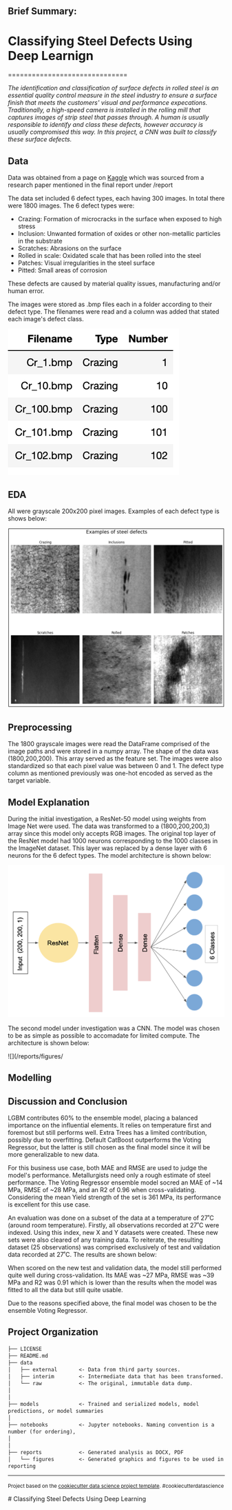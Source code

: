 ## Brief Summary:

# Classifying Steel Defects Using Deep Learnign
==============================

_The identification and classification of surface defects in rolled steel is an essential quality control measure in the steel industry to ensure a surface finish that meets the customers' visual and performance expecations. Traditionally, a high-speed camera is installed in the rolling mill that captures images of strip steel that passes through. A human is usually responsible to identify and class these defects, however accuracy is usually compromised this way. In this project, a CNN was built to classify these surface defects._


## Data

Data was obtained from a page on [Kaggle](https://www.kaggle.com/datasets/fantacher/neu-metal-surface-defects-data)
which was sourced from a research paper mentioned in the final report under /report

The data set included 6 defect types, each having 300 images. In total there were 1800 images. The 6 defect types were:
*	Crazing: Formation of microcracks in the surface when exposed to high stress
*	Inclusion: Unwanted formation of oxides or other non-metallic particles in the substrate
*	Scratches: Abrasions on the surface
*	Rolled in scale: Oxidated scale that has been rolled into the steel
*	Patches: Visual irregularities in the steel surface
*	Pitted: Small areas of corrosion

These defects are caused by material quality issues, manufacturing and/or human error.

The images were stored as .bmp files each in a folder according to their defect type. The filenames were read and a column was added that stated each image's defect class.

![](/reports/figures/data_example.png)


## EDA

All were grayscale 200x200 pixel images. Examples of each defect type is shows below:

![](/reports/figures/images_example.png)


## Preprocessing

The 1800 grayscale images were read the DataFrame comprised of the image paths and were stored in a numpy array. The shape of the data was (1800,200,200). This array served as the feature set. The images were also standardized so that each pixel value was between 0 and 1. The defect type column as mentioned previously was one-hot encoded as served as the target variable.


## Model Explanation

During the initial investigation, a ResNet-50 model using weights from Image Net were used. The data was transformed to a (1800,200,200,3) array since this model only accepts RGB images. The original top layer of the ResNet model had 1000 neurons corresponding to the 1000 classes in the ImageNet dataset. This layer was replaced by a dense layer with 6 neurons for the 6 defect types. The model architecture is shown below:

![](/reports/figures/resnet_map.png)

The second model under investigation was a CNN. The model was chosen to be as simple as possible to accomadate for limited compute. The architecture is shown below:

![](/reports/figures/

## Modelling

## Discussion and Conclusion


LGBM contributes 60% to the ensemble model, placing a balanced importance on the influential  elements. It relies on temperature first and foremost but still performs well. Extra Trees has a limited contribution, possibly due to overfitting. Default CatBoost outperforms the Voting Regressor, but the latter is still chosen as the final model since it will be more generalizable to new data.

For this business use case, both MAE and RMSE are used to judge the model's performance. Metallurgists need only a rough estimate of steel performance. The Voting Regressor ensemble model socred an MAE of ~14 MPa, RMSE of ~28 MPa, and an R2 of 0.96 when cross-validating. Considering the mean Yield strength of the set is 361 MPa, its performance is excellent for this use case.

An evaluation was done on a subset of the data at a temperature of 27˚C (around room temperature). Firstly, all observations recorded at 27˚C were indexed. Using this index, new X and Y datasets were created. These new sets were also cleared of any training data. To reiterate, the resulting dataset (25 observations) was comprised exclusively of test and validation data recorded at 27˚C. The results are shown below:


[](/reports/figures/metrics_27.png)






 

When scored on the new test and validation data, the model still performed quite well during cross-validation. Its MAE was ~27 MPa, RMSE was ~39 MPa and R2 was 0.91 which is lower than the results when the model was fitted to all the data but still quite usable.

Due to the reasons specified above, the final model was chosen to be the ensemble Voting Regressor.


Project Organization
------------

    ├── LICENSE
    ├── README.md          
    ├── data
    │   ├── external       <- Data from third party sources.
    │   ├── interim        <- Intermediate data that has been transformed.
    │   └── raw            <- The original, immutable data dump.
    │
    │
    ├── models             <- Trained and serialized models, model predictions, or model summaries
    │
    ├── notebooks          <- Jupyter notebooks. Naming convention is a number (for ordering),
    │          
    │
    ├── reports            <- Generated analysis as DOCX, PDF
    │   └── figures        <- Generated graphics and figures to be used in reporting

--------

<p><small>Project based on the <a target="_blank" href="https://drivendata.github.io/cookiecutter-data-science/">cookiecutter data science project template</a>. #cookiecutterdatascience</small></p>
# Classifying Steel Defects Using Deep Learning

